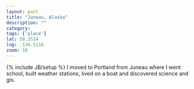 ```yaml
---
layout: post
title: "Juneau, Alaska"
description: ""
category: 
tags: ['place']
lat: 58.3514
lng: -134.5116
zoom: 10
---
```

{% include JB/setup %}
I moved to Portland from Juneau	where I went school, built weather stations, lived on a boat and discovered science and gis.
